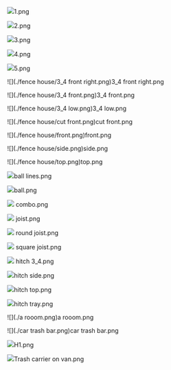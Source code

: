 
![](./comic/1.png)1.png

![](./comic/2.png)2.png

![](./comic/3.png)3.png

![](./comic/4.png)4.png

![](./comic/5.png)5.png

![](./fence house/3_4 front right.png)3_4 front right.png

![](./fence house/3_4 front.png)3_4 front.png

![](./fence house/3_4 low.png)3_4 low.png

![](./fence house/cut front.png)cut front.png

![](./fence house/front.png)front.png

![](./fence house/side.png)side.png

![](./fence house/top.png)top.png

![](https://github.com/TutorialDoctor/3D-Modeling-Work/blob/master/Samples/quirky/ball%20lines.png)ball lines.png

![](./quirky/ball.png)ball.png

![](./quirky/combo.png)
combo.png

![](./quirky/joist.png)
joist.png

![](https://github.com/TutorialDoctor/3D-Modeling-Work/blob/master/Samples/quirky/round%20joist.png)
round joist.png

![](https://github.com/TutorialDoctor/3D-Modeling-Work/blob/master/Samples/quirky/square%20joist.png)
square joist.png

![](https://github.com/TutorialDoctor/3D-Modeling-Work/blob/master/Samples/Trash%20Hitch%20Tray/hitch%203_4.png)
hitch 3_4.png

![](https://github.com/TutorialDoctor/3D-Modeling-Work/blob/master/Samples/Trash%20Hitch%20Tray/hitch%20side.png)hitch side.png

![](https://github.com/TutorialDoctor/3D-Modeling-Work/blob/master/Samples/Trash%20Hitch%20Tray/hitch%20top.png)hitch top.png

![](https://github.com/TutorialDoctor/3D-Modeling-Work/blob/master/Samples/Trash%20Hitch%20Tray/hitch%20tray.png)hitch tray.png

![](./a rooom.png)a rooom.png

![](./car trash bar.png)car trash bar.png

![](./H1.png)H1.png

![](https://github.com/TutorialDoctor/3D-Modeling-Work/blob/master/Samples/Car%20Trash%20Bag%20Holder.png)Trash carrier on van.png

